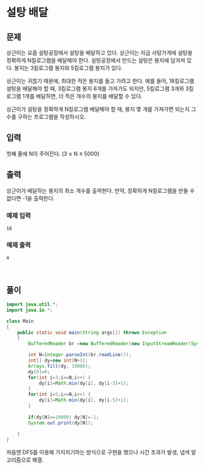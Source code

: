 # 설탕 배달
## 문제
상근이는 요즘 설탕공장에서 설탕을 배달하고 있다. 상근이는 지금 사탕가게에 설탕을 정확하게 N킬로그램을 배달해야 한다. 설탕공장에서 만드는 설탕은 봉지에 담겨져 있다. 봉지는 3킬로그램 봉지와 5킬로그램 봉지가 있다.

상근이는 귀찮기 때문에, 최대한 적은 봉지를 들고 가려고 한다. 예를 들어, 18킬로그램 설탕을 배달해야 할 때, 3킬로그램 봉지 6개를 가져가도 되지만, 5킬로그램 3개와 3킬로그램 1개를 배달하면, 더 적은 개수의 봉지를 배달할 수 있다.

상근이가 설탕을 정확하게 N킬로그램 배달해야 할 때, 봉지 몇 개를 가져가면 되는지 그 수를 구하는 프로그램을 작성하시오.

## 입력
첫째 줄에 N이 주어진다. (3 ≤ N ≤ 5000)

## 출력
상근이가 배달하는 봉지의 최소 개수를 출력한다. 만약, 정확하게 N킬로그램을 만들 수 없다면 -1을 출력한다.

### 예제 입력
```
18
```

### 예제 출력
```
4
```

<br>

## 풀이
```java
import java.util.*;
import java.io.*;

class Main
{
	public static void main(String args[]) throws Exception
	{
		BufferedReader br =new BufferedReader(new InputStreamReader(System.in));

		int N=Integer.parseInt(br.readLine());
		int[] dy=new int[N+1];
		Arrays.fill(dy, 10000);
		dy[0]=0;
		for(int i=3;i<=N;i++) {
			dy[i]=Math.min(dy[i], dy[i-3]+1);
		}
		for(int i=5;i<=N;i++) {
			dy[i]=Math.min(dy[i], dy[i-5]+1);
		}
		
		if(dy[N]==10000) dy[N]=-1;
		System.out.print(dy[N]);
	
	}
}
```

처음엔 DFS를 이용해 가지치기하는 방식으로 구현을 했으나 시간 초과가 발생, 냅색 알고리즘으로 해결.